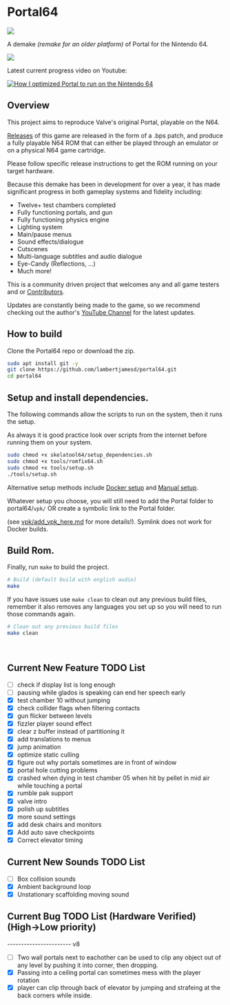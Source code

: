 # Portal64
![](./assets/images/portal64_readme_logo.gif)

A demake *(remake for an older platform)* of Portal for the Nintendo 64.

![](./assets/images/readme_slideshow.gif)

Latest current progress video on Youtube:

[![How I optimized Portal to run on the Nintendo 64](https://img.youtube.com/vi/r4KGm7ixcqI/0.jpg)](https://www.youtube.com/watch?v=r4KGm7ixcqI)

## Overview

This project aims to reproduce Valve's original Portal, playable on the N64. 

[Releases](https://github.com/lambertjamesd/portal64/releases) of this game are released in the form of a .bps patch, and produce a fully playable N64 ROM that can either be played through an emulator or on a physical N64 game cartridge. 

Please follow specific release instructions to get the ROM running on your target hardware.

Because this demake has been in development for over a year, it has made significant progress in both gameplay systems and fidelity including: 

- Twelve+ test chambers completed
- Fully functioning portals, and gun
- Fully functioning physics engine
- Lighting system
- Main/pause menus
- Sound effects/dialogue
- Cutscenes
- Multi-language subtitles and audio dialogue
- Eye-Candy (Reflections, ...)
- Much more!

This is a community driven project that welcomes any and all game testers and or [Contributors](./documentation/contributing.md). 

Updates are constantly being made to the game, so we recommend checking out the author's [YouTube Channel](https://www.youtube.com/@james.lambert) for the latest updates.

## How to build

Clone the Portal64 repo or download the zip.

```sh
sudo apt install git -y
git clone https://github.com/lambertjamesd/portal64.git
cd portal64
```

## Setup and install dependencies. 

The following commands allow the scripts to run on the system, then it runs the setup.

As always it is good practice look over scripts from the internet before running them on your system.

```sh
sudo chmod +x skelatool64/setup_dependencies.sh
sudo chmod +x tools/romfix64.sh
sudo chmod +x tools/setup.sh
./tools/setup.sh
```

Alternative setup methods include [Docker setup](./documentation/docker_setup.md) and [Manual setup](./documentation/manual_setup.md).

Whatever setup you choose, you will still need to add the Portal folder to portal64/`vpk/` OR create a symbolic link to the Portal folder.   

(see [vpk/add_vpk_here.md](./vpk/add_vpk_here.md) for more details!). Symlink does not work for Docker builds.


## Build Rom.

Finally, run `make` to build the project.

```sh
# Build (default build with english audio)
make
```

If you have issues use `make clean` to clean out any previous build files, remember it also removes any languages you set up so you will need to run those commands again.

```sh
# Clean out any previous build files
make clean
```
<br />

## Current New Feature TODO List
- [ ] check if display list is long enough 
- [ ] pausing while glados is speaking can end her speech early
- [x] test chamber 10 without jumping
- [x] check collider flags when filtering contacts
- [x] gun flicker between levels
- [x] fizzler player sound effect
- [x] clear z buffer instead of partitioning it
- [X] add translations to menus
- [x] jump animation
- [x] optimize static culling
- [x] figure out why portals sometimes are in front of window
- [x] portal hole cutting problems
- [x] crashed when dying in test chamber 05 when hit by pellet in mid air while touching a portal
- [x] rumble pak support
- [x] valve intro
- [x] polish up subtitles
- [x] more sound settings
- [x] add desk chairs and monitors
- [x] Add auto save checkpoints
- [x] Correct elevator timing

## Current New Sounds TODO List
- [ ] Box collision sounds
- [x] Ambient background loop
- [x] Unstationary scaffolding moving sound

## Current Bug TODO List (Hardware Verified) (High->Low priority)
----------------------- v8
- [ ] Two wall portals next to eachother can be used to clip any object out of any level by pushing it into corner, then dropping. 
- [x] Passing into a ceiling portal can sometimes mess with the player rotation
- [x] player can clip through back of elevator by jumping and strafeing at the back corners while inside.
